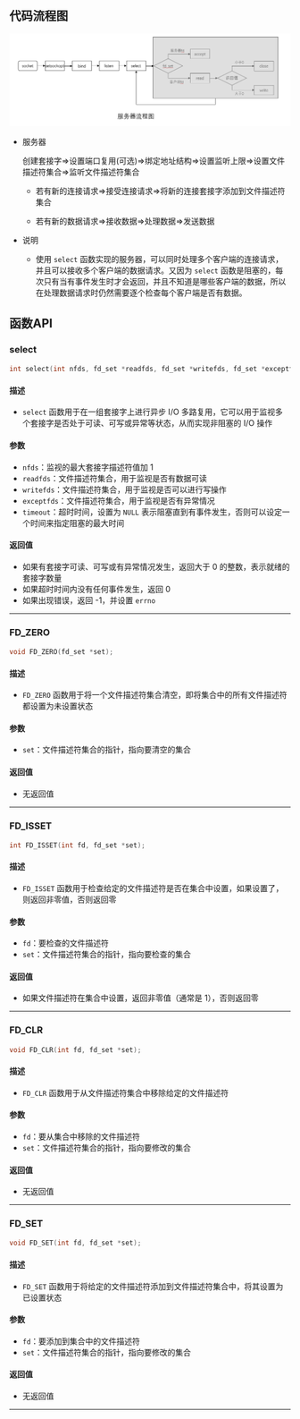## 代码流程图

![image](https://github.com/LuoDLin/NetConnectCPP/blob/main/docs/image/select.png)

- 服务器

    创建套接字=>设置端口复用(可选)=>绑定地址结构=>设置监听上限=>设置文件描述符集合=>监听文件描述符集合


    - 若有新的连接请求=>接受连接请求=>将新的连接套接字添加到文件描述符集合


    - 若有新的数据请求=>接收数据=>处理数据=>发送数据


- 说明


    - 使用 `select` 函数实现的服务器，可以同时处理多个客户端的连接请求，并且可以接收多个客户端的数据请求。又因为 `select` 函数是阻塞的，每次只有当有事件发生时才会返回，并且不知道是哪些客户端的数据，所以在处理数据请求时仍然需要逐个检查每个客户端是否有数据。


## 函数API

### select

```c
int select(int nfds, fd_set *readfds, fd_set *writefds, fd_set *exceptfds, struct timeval *timeout);
```

#### 描述

- `select` 函数用于在一组套接字上进行异步 I/O 多路复用，它可以用于监视多个套接字是否处于可读、可写或异常等状态，从而实现非阻塞的 I/O 操作

#### 参数

- `nfds`：监视的最大套接字描述符值加 1
- `readfds`：文件描述符集合，用于监视是否有数据可读
- `writefds`：文件描述符集合，用于监视是否可以进行写操作
- `exceptfds`：文件描述符集合，用于监视是否有异常情况
- `timeout`：超时时间，设置为 `NULL` 表示阻塞直到有事件发生，否则可以设定一个时间来指定阻塞的最大时间

#### 返回值

- 如果有套接字可读、可写或有异常情况发生，返回大于 0 的整数，表示就绪的套接字数量
- 如果超时时间内没有任何事件发生，返回 0
- 如果出现错误，返回 -1，并设置 `errno`

---

### FD_ZERO

```c
void FD_ZERO(fd_set *set);
```

#### 描述

- `FD_ZERO` 函数用于将一个文件描述符集合清空，即将集合中的所有文件描述符都设置为未设置状态

#### 参数

- `set`：文件描述符集合的指针，指向要清空的集合

#### 返回值

- 无返回值

---

### FD_ISSET

```c
int FD_ISSET(int fd, fd_set *set);
```

#### 描述

- `FD_ISSET` 函数用于检查给定的文件描述符是否在集合中设置，如果设置了，则返回非零值，否则返回零

#### 参数

- `fd`：要检查的文件描述符
- `set`：文件描述符集合的指针，指向要检查的集合

#### 返回值

- 如果文件描述符在集合中设置，返回非零值（通常是 1），否则返回零

---

### FD_CLR

```c
void FD_CLR(int fd, fd_set *set);
```

#### 描述

- `FD_CLR` 函数用于从文件描述符集合中移除给定的文件描述符

#### 参数

- `fd`：要从集合中移除的文件描述符
- `set`：文件描述符集合的指针，指向要修改的集合

#### 返回值

- 无返回值

----

### FD_SET

```c
void FD_SET(int fd, fd_set *set);
```

#### 描述

- `FD_SET` 函数用于将给定的文件描述符添加到文件描述符集合中，将其设置为已设置状态

#### 参数

- `fd`：要添加到集合中的文件描述符
- `set`：文件描述符集合的指针，指向要修改的集合

#### 返回值

- 无返回值

---

